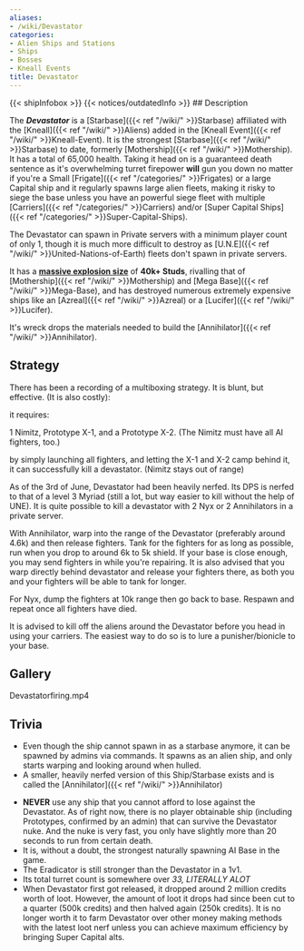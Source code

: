 ```yaml
---
aliases:
- /wiki/Devastator
categories:
- Alien Ships and Stations
- Ships
- Bosses
- Kneall Events
title: Devastator
---
```


{{< shipInfobox >}} {{< notices/outdatedInfo >}} ## Description

The **_Devastator_** is a [Starbase]({{< ref "/wiki/" >}}Starbase) affiliated with the [Kneall]({{< ref "/wiki/" >}}Aliens) added in the [Kneall Event]({{< ref "/wiki/" >}}Kneall-Event). It is the strongest [Starbase]({{< ref "/wiki/" >}}Starbase) to date, formerly [Mothership]({{< ref "/wiki/" >}}Mothership). It has a total of 65,000 health. Taking it head on is a guaranteed death sentence as it's overwhelming turret firepower **will** gun you down no matter if you're a Small [Frigate]({{< ref "/categories/" >}}Frigates) or a large Capital ship and it regularly spawns large alien fleets, making it risky to siege the base unless you have an powerful siege fleet with multiple [Carriers]({{< ref "/categories/" >}}Carriers) and/or [Super Capital Ships]({{< ref "/categories/" >}}Super-Capital-Ships).

The Devastator can spawn in Private servers with a minimum player count of only 1, though it is much more difficult to destroy as [U.N.E]({{< ref "/wiki/" >}}United-Nations-of-Earth) fleets don't spawn in private servers.

It has a <u>**massive explosion size**</u> of **40k+ Studs**, rivalling that of [Mothership]({{< ref "/wiki/" >}}Mothership) and [Mega Base]({{< ref "/wiki/" >}}Mega-Base), and has destroyed numerous extremely expensive ships like an [Azreal]({{< ref "/wiki/" >}}Azreal) or a [Lucifer]({{< ref "/wiki/" >}}Lucifer).

It's wreck drops the materials needed to build the [Annihilator]({{< ref "/wiki/" >}}Annihilator).

## Strategy

There has been a recording of a multiboxing strategy. It is blunt, but effective. (It is also costly):

it requires:

1 Nimitz, Prototype X-1, and a Prototype X-2. (The Nimitz must have all AI fighters, too.)

by simply launching all fighters, and letting the X-1 and X-2 camp behind it, it can successfully kill a devastator. (Nimitz stays out of range)

As of the 3rd of June, Devastator had been heavily nerfed. Its DPS is nerfed to that of a level 3 Myriad (still a lot, but way easier to kill without the help of UNE). It is quite possible to kill a devastator with 2 Nyx or 2 Annihilators in a private server.

With Annihilator, warp into the range of the Devastator (preferably around 4.6k) and then release fighters. Tank for the fighters for as long as possible, run when you drop to around 6k to 5k shield. If your base is close enough, you may send fighters in while you're repairing. It is also advised that you warp directly behind devastator and release your fighters there, as both you and your fighters will be able to tank for longer.

For Nyx, dump the fighters at 10k range then go back to base. Respawn and repeat once all fighters have died.

It is advised to kill off the aliens around the Devastator before you head in using your carriers. The easiest way to do so is to lure a punisher/bionicle to your base.

## Gallery

Devastatorfiring.mp4

## Trivia

- Even though the ship cannot spawn in as a starbase anymore, it can be spawned by admins via commands. It spawns as an alien ship, and only starts warping and looking around when hulled.
- A smaller, heavily nerfed version of this Ship/Starbase exists and is called the [Annihilator]({{< ref "/wiki/" >}}Annihilator)

<!-- -->

- **NEVER** use any ship that you cannot afford to lose against the Devastator. As of right now, there is no player obtainable ship (including Prototypes, confirmed by an admin) that can survive the Devastator nuke. And the nuke is very fast, you only have slightly more than 20 seconds to run from certain death.
- It is, without a doubt, the strongest naturally spawning AI Base in the game.
- The Eradicator is still stronger than the Devastator in a 1v1.
- Its total turret count is somewhere over _33, LITERALLY ALOT_
- When Devastator first got released, it dropped around 2 million credits worth of loot. However, the amount of loot it drops had since been cut to a quarter (500k credits) and then halved again (250k credits). It is no longer worth it to farm Devastator over other money making methods with the latest loot nerf unless you can achieve maximum efficiency by bringing Super Capital alts.